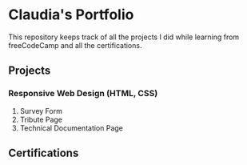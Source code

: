 
# Claudia's Portfolio

This repository keeps track of all the projects I did while learning from freeCodeCamp and all the certifications.

## Projects

### Responsive Web Design (HTML, CSS)

1. Survey Form
2. Tribute Page
3. Technical Documentation Page

## Certifications
